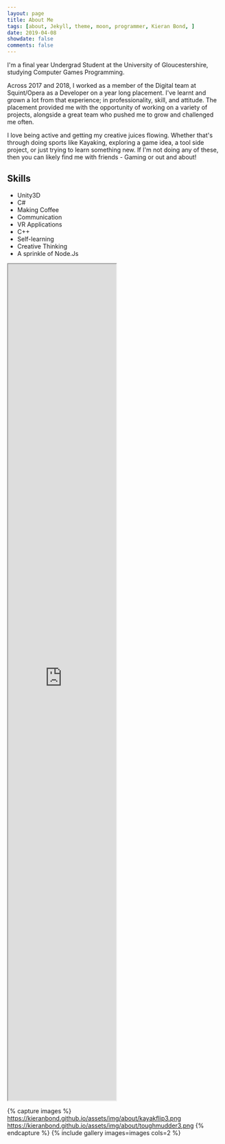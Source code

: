 ```yaml
---
layout: page
title: About Me
tags: [about, Jekyll, theme, moon, programmer, Kieran Bond, ]
date: 2019-04-08
showdate: false
comments: false
---
```

    
I'm a final year Undergrad Student at the University of Gloucestershire, studying Computer Games Programming.

Across 2017 and 2018, I worked as a member of the Digital team at Squint/Opera as a Developer on a year long placement. I've learnt and grown a lot from that experience; in professionality, skill, and attitude. The placement provided me with the opportunity of working on a variety of projects, alongside a great team who pushed me to grow and challenged me often.

I love being active and getting my creative juices flowing. Whether that's through doing sports like Kayaking, exploring a game idea, a tool side project, or just trying to learn something new. If I'm not doing any of these, then you can likely find me with friends - Gaming or out and about!

## Skills
* Unity3D
* C#
* Making Coffee
* Communication
* VR Applications
* C++
* Self-learning
* Creative Thinking
* A sprinkle of Node.Js

<iframe width="50%" height="50%" src="https://drive.google.com/file/d/1-6B_-nGjP_0rsTYj-nyVIe6JPB2gZAJz/preview"></iframe>

{% capture images %}
	https://kieranbond.github.io/assets/img/about/kayakflip3.png
	https://kieranbond.github.io/assets/img/about/toughmudder3.png
{% endcapture %}
{% include gallery images=images cols=2 %}
